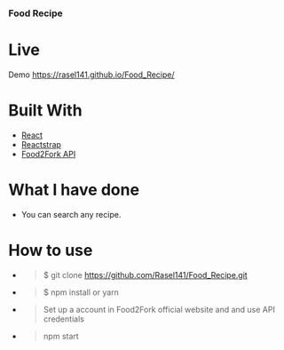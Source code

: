 
### Food Recipe

# Live
Demo https://rasel141.github.io/Food_Recipe/
# Built With

* [React](https://reactjs.org/)
* [Reactstrap](https://reactstrap.github.io/)
* [Food2Fork API](https://www.food2fork.com)

# What I have done

* You can search any recipe.

# How to use
* >$ git clone https://github.com/Rasel141/Food_Recipe.git

* > $ npm install or yarn

* > Set up a account in Food2Fork official website and and use API credentials

* > npm start



